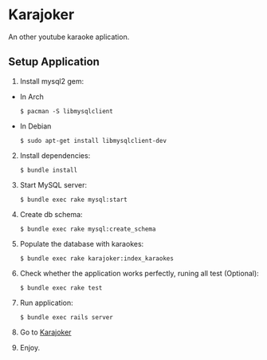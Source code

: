 # Karajoker
An other youtube karaoke aplication.

## Setup Application

1. Install mysql2 gem:
  * In Arch
    ```
    $ pacman -S libmysqlclient
    ```
  * In Debian
    ```
    $ sudo apt-get install libmysqlclient-dev
    ```
2. Install dependencies:
    ```
    $ bundle install
    ```
3. Start MySQL server:
    ```
    $ bundle exec rake mysql:start
    ```
4. Create db schema:
    ```
    $ bundle exec rake mysql:create_schema
    ```
5. Populate the database with karaokes:
    ```
    $ bundle exec rake karajoker:index_karaokes
    ```
6. Check whether the application works perfectly, runing all test (Optional):
    ```
    $ bundle exec rake test
    ```
7. Run application:
    ```
    $ bundle exec rails server
    ```
8. Go to [Karajoker](http://localhost:3000)

9. Enjoy.
